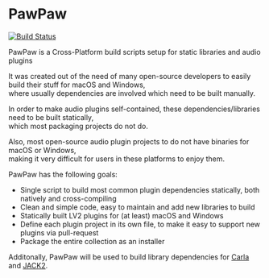 # PawPaw

[![Build Status](https://travis-ci.org/DISTRHO/PawPaw.png)](https://travis-ci.org/DISTRHO/PawPaw)

PawPaw is a Cross-Platform build scripts setup for static libraries and audio plugins

It was created out of the need of many open-source developers to easily build their stuff for macOS and Windows,  
where usually dependencies are involved which need to be built manually.

In order to make audio plugins self-contained, these dependencies/libraries need to be built statically,  
which most packaging projects do not do.

Also, most open-source audio plugin projects to do not have binaries for macOS or Windows,  
making it very difficult for users in these platforms to enjoy them.

PawPaw has the following goals:

 - Single script to build most common plugin dependencies statically, both natively and cross-compiling
 - Clean and simple code, easy to maintain and add new libraries to build
 - Statically built LV2 plugins for (at least) macOS and Windows
 - Define each plugin project in its own file, to make it easy to support new plugins via pull-request
 - Package the entire collection as an installer

Additonally, PawPaw will be used to build library dependencies for
[Carla](https://github.com/falkTX/Carla) and
[JACK2](https://github.com/jackaudio/jack2).
